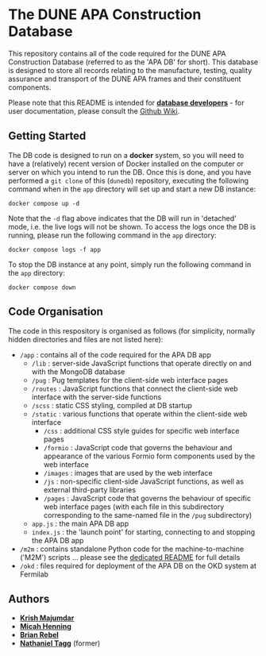 # The DUNE APA Construction Database

This repository contains all of the code required for the DUNE APA Construction Database (referred to as the 'APA DB' for short).  This database is designed to store all records relating to the manufacture, testing, quality assurance and transport of the DUNE APA frames and their constituent components.

Please note that this README is intended for <u>**database developers**</u> - for user documentation, please consult the [Github Wiki](https://github.com/DUNE/dunedb/wiki).


## Getting Started

The DB code is designed to run on a **docker** system, so you will need to have a (relatively) recent version of Docker installed on the computer or server on which you intend to run the DB.  Once this is done, and you have performed a `git clone` of this (`dunedb`) repository, executing the following command when in the `app` directory will set up and start a new DB instance:

```
docker compose up -d
```

Note that the `-d` flag above indicates that the DB will run in 'detached' mode, i.e. the live logs will not be shown.  To access the logs once the DB is running, please run the following command in the `app` directory:

```
docker compose logs -f app
```

To stop the DB instance at any point, simply run the following command in the `app` directory:

```
docker compose down
```


## Code Organisation

The code in this respository is organised as follows (for simplicity, normally hidden directories and files are not listed here):

* `/app` : contains all of the code required for the APA DB app
    * `/lib` : server-side JavaScript functions that operate directly on and with the MongoDB database
    * `/pug` : Pug templates for the client-side web interface pages
    * `/routes` : JavaScript functions that connect the client-side web interface with the server-side functions
    * `/scss` : static CSS styling, compiled at DB startup
    * `/static` : various functions that operate within the client-side web interface
        * `/css` : additional CSS style guides for specific web interface pages
        * `/formio` : JavaScript code that governs the behaviour and appearance of the various Formio form components used by the web interface
        * `/images` : images that are used by the web interface
        * `/js` : non-specific client-side JavaScript functions, as well as external third-party libraries
        * `/pages` : JavaScript code that governs the behaviour of specific web interface pages (with each file in this subdirectory corresponding to the same-named file in the `/pug` subdirectory)
    * `app.js` : the main APA DB app
    * `index.js` : the 'launch point' for starting, connecting to and stopping the APA DB app
* `/m2m` : contains standalone Python code for the machine-to-machine ('M2M') scripts ... please see the [dedicated README](https://github.com/DUNE/dunedb/tree/staging/m2m#readme) for full details
* `/okd` : files required for deployment of the APA DB on the OKD system at Fermilab


## Authors

* [**Krish Majumdar**](https://github.com/krishmaj)
* [**Micah Henning**](https://micah.soy)
* [**Brian Rebel**](https://github.com/bjrebel)
* [**Nathaniel Tagg**](https://github.com/nathanieltagg) (former)
